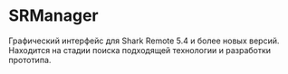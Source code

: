 # SRManager
Графический интерфейс для Shark Remote 5.4 и более новых версий. Находится на стадии поиска подходящей технологии и разработки прототипа.
